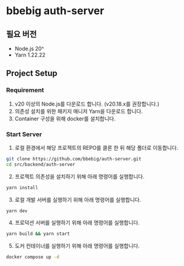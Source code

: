 # bbebig auth-server

## 필요 버전

- Node.js 20^
- Yarn 1.22.22

## Project Setup

### Requirement

1. v20 이상의 Node.js를 다운로드 합니다. (v20.18.x를 권장합니다.)
2. 의존성 설치를 위한 패키지 매니저 Yarn을 다운로드 합니다.
3. Container 구성을 위해 docker를 설치합니다.

### Start Server

1. 로컬 환경에서 해당 프로젝트의 REPO를 클론 한 뒤 해당 폴더로 이동합니다.

```bash
git clone https://github.com/bbebig/auth-server.git
cd src/backend/auth-server
```

2. 프로젝트 의존성을 설치하기 위해 아래 명령어를 실행합니다.

```bash
yarn install
```

3. 로컬 개발 서버를 실행하기 위해 아래 명령어를 실행합니다.

```bash
yarn dev
```

4. 프로덕션 서버를 실행하기 위해 아래 명령어를 실행합니다.

```bash
yarn build && yarn start
```

5. 도커 컨테이너를 실행하기 위해 아래 명령어를 실행합니다.

```bash
docker compose up -d
```
